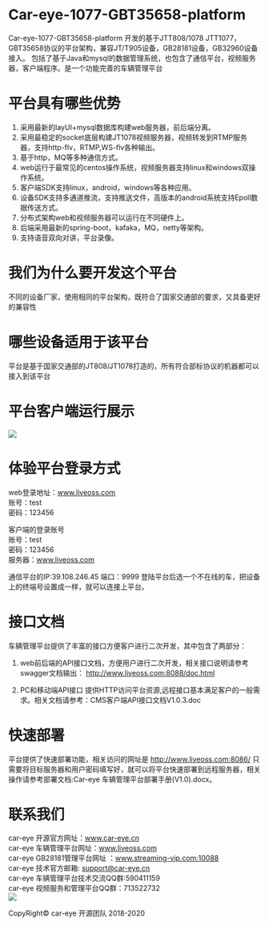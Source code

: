 ﻿
# Car-eye-1077-GBT35658-platform 

Car-eye-1077-GBT35658-platform  开发的基于JTT808/1078 JTT1077，GBT35658协议的平台架构，兼容JT/T905设备，GB28181设备，GB32960设备接入。
包括了基于Java和mysql的数据管理系统，也包含了通信平台，视频服务器，客户端程序。是一个功能完善的车辆管理平台

# 平台具有哪些优势
1. 采用最新的layUI+mysql数据库构建web服务器，前后端分离。
2. 采用最稳定的socket底层构建JT1078视频服务器，视频转发到RTMP服务器，支持http-flv，RTMP,WS-flv各种输出。
3. 基于http，MQ等多种通信方式。
4. web运行于最常见的centos操作系统，视频服务器支持linux和windows双操作系统。
5. 客户端SDK支持linux，android，windows等各种应用。
6. 设备SDK支持多通道推流，支持推送文件，高版本的android系统支持Epoll数据传送方式。
7. 分布式架构web和视频服务器可以运行在不同硬件上。
8. 后端采用最新的spring-boot，kafaka，MQ，netty等架构。
9. 支持语音双向对讲，平台录像。

# 我们为什么要开发这个平台

不同的设备厂家，使用相同的平台架构，既符合了国家交通部的要求，又具备更好的兼容性

# 哪些设备适用于该平台

平台是基于国家交通部的JT808/JT1078打造的，所有符合部标协议的机器都可以接入到该平台


# 平台客户端运行展示


![](https://gitee.com/careye_open_source_platform_group/Car-eye-JTT1077-JT796-platform/raw/master/Car-eye.png)




# 体验平台登录方式

web登录地址：www.liveoss.com  
账号：test      
密码：123456     

客户端的登录账号     
账号：test    
密码：123456   
服务器：www.liveoss.com     

通信平台的IP:39.108.246.45
端口：9999
登陆平台后选一个不在线的车，把设备上的终端号设置成一样，就可以连接上平台。


# 接口文档

车辆管理平台提供了丰富的接口方便客户进行二次开发，其中包含了两部分：
1. web前后端的API接口文档，方便用户进行二次开发，相关接口说明请参考swagger文档输出：
http://www.liveoss.com:8088/doc.html

2. PC和移动端API接口
提供HTTP访问平台资源,远程接口基本满足客户的一般需求。相关文档请参考：CMS客户端API接口文档V1.0.3.doc

# 快速部署

平台提供了快速部署功能，相关访问的网址是  http://www.liveoss.com:8086/
只需要将目标服务器和用户密码填写好，就可以将平台快速部署到远程服务器，相关操作请参考部署文档:Car-eye 车辆管理平台部署手册(V1.0).docx。


# 联系我们

car-eye 开源官方网址：www.car-eye.cn    
car-eye 车辆管理平台网址：www.liveoss.com  
car-eye GB28181管理平台网址 ：www.streaming-vip.com:10088     
car-eye 技术官方邮箱: support@car-eye.cn  
car-eye 车辆管理平台技术交流QQ群:590411159   
car-eye 视频服务和管理平台QQ群：713522732     
![](https://gitee.com/careye_open_source_platform_group/car-eye-jtt1078-media-server/raw/master/QQ/QQ.jpg)   

CopyRight©  car-eye 开源团队 2018-2020


